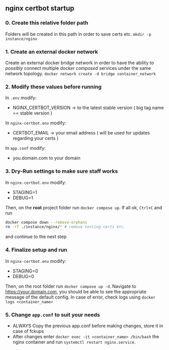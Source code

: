 ## nginx certbot startup

### 0. Create this relative folder path

Folders will be created in this path in order to save certs etc.
`mkdir -p instance/nginx`

### 1. Create an external docker network

Create an external docker bridge network in order to have the ability to _possibly_ connect multiple _docker composed_ services under the same network topology. 
`docker network create -d bridge container_network`

### 2. Modify these values before running
In `.env` modify:
- NGINX_CERTBOT_VERSION -> to the latest stable version ( big tag name == stable version )

In `nginx-certbot.env` modify:
- CERTBOT_EMAIL -> your email address ( will be used for updates regarding your certs )

In `app.conf` modify:
- you.domain.com to your domain

### 3. Dry-Run settings to make sure staff works
In `nginx-certbot.env` modify:
- STAGING=1
- DEBUG=1

Then, on the __root__ project folder run `docker compose up`.
If all ok, `Ctrl+C` and run 

```bash
docker compose down --remove-orphans
rm -rf ./instance/nginx/* # remove testing certs etc.
```

and continue to the next step

### 4. Finalize setup and run 
In `nginx-certbot.env` modify:
- STAGING=0
- DEBUG=0

Then, on the root folder run `docker compose up -d`.
Navigate to https://your.domain.com, you should be able to see the appropriate message of the default config.
In case of error, check logs using `docker logs <container_name>`

### 5. Change `app.conf` to suit your needs
- ALWAYS Copy the previous app.conf before making changes, store it in case of fckups
- After changes enter `docker exec -it <container_name> /bin/bash` the nginx container and run `systemctl restart nginx.service`.
